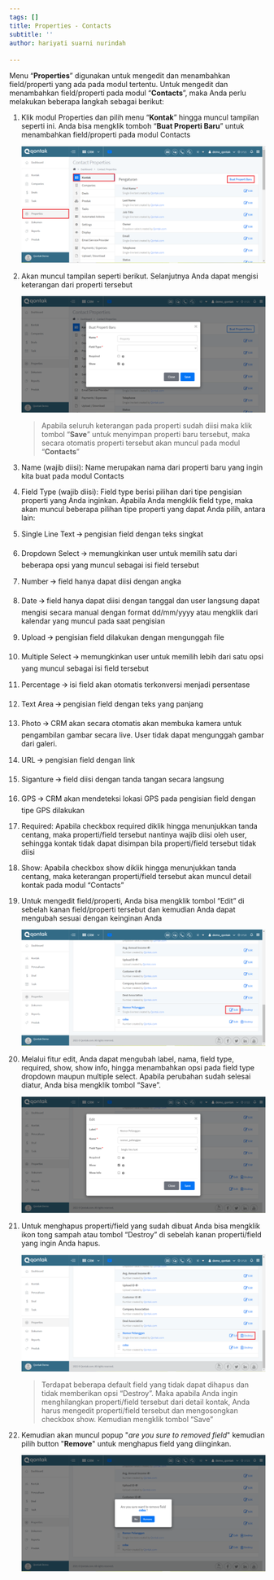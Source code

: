 ```yaml
---
tags: []
title: Properties - Contacts
subtitle: ''
author: hariyati suarni nurindah

---
```

Menu “**Properties**” digunakan untuk mengedit dan menambahkan field/properti yang ada pada modul tertentu. Untuk mengedit dan menambahkan field/properti pada modul “**Contacts**”, maka Anda perlu melakukan beberapa langkah sebagai berikut:

 1. Klik modul Properties dan pilih menu “**Kontak**” hingga muncul tampilan seperti ini. Anda bisa mengklik tomboh “**Buat Properti Baru**” untuk menambahkan field/properti pada modul Contacts

    ![](/uploads/properties-kontak1.PNG)
 2. Akan muncul tampilan seperti berikut. Selanjutnya Anda dapat mengisi keterangan dari properti tersebut

    ![](/uploads/properties-kontak2.PNG)

    > Apabila seluruh keterangan pada properti sudah diisi maka klik tombol “**Save**” untuk menyimpan properti baru tersebut, maka secara otomatis properti tersebut akan muncul pada modul “**Contacts**”
 3. Name (wajib diisi): Name merupakan nama dari properti baru yang ingin kita buat pada modul Contacts
 4. Field Type (wajib diisi): Field type berisi pilihan dari tipe pengisian properti yang Anda inginkan. Apabila Anda mengklik field type, maka akan muncul beberapa pilihan tipe properti yang dapat Anda pilih, antara lain:
 5. Single Line Text 🡪 pengisian field dengan teks singkat
 6. Dropdown Select 🡪 memungkinkan user untuk memilih satu dari beberapa opsi yang muncul sebagai isi field tersebut
 7. Number 🡪 field hanya dapat diisi dengan angka
 8. Date 🡪 field hanya dapat diisi dengan tanggal dan user langsung dapat mengisi secara manual dengan format dd/mm/yyyy atau mengklik dari kalendar yang muncul pada saat pengisian
 9. Upload 🡪 pengisian field dilakukan dengan mengunggah file
10. Multiple Select 🡪 memungkinkan user untuk memilih lebih dari satu opsi yang muncul sebagai isi field tersebut
11. Percentage 🡪 isi field akan otomatis terkonversi menjadi persentase
12. Text Area 🡪 pengisian field dengan teks yang panjang
13. Photo 🡪 CRM akan secara otomatis akan membuka kamera untuk pengambilan gambar secara live. User tidak dapat mengunggah gambar dari galeri.
14. URL 🡪 pengisian field dengan link
15. Siganture 🡪 field diisi dengan tanda tangan secara langsung
16. GPS 🡪 CRM akan mendeteksi lokasi GPS pada pengisian field dengan tipe GPS dilakukan
17. Required: Apabila checkbox required diklik hingga menunjukkan tanda centang, maka properti/field tersebut nantinya wajib diisi oleh user, sehingga kontak tidak dapat disimpan bila properti/field tersebut tidak diisi
18. Show: Apabila checkbox show diklik hingga menunjukkan tanda centang, maka keterangan properti/field tersebut akan muncul detail kontak pada modul “Contacts”
19. Untuk mengedit field/properti, Anda bisa mengklik tombol “Edit” di sebelah kanan field/properti tersebut dan kemudian Anda dapat mengubah sesuai dengan keinginan Anda

    ![](/uploads/properties-kontak4.PNG)
20. Melalui fitur edit, Anda dapat mengubah label, nama, field type, required, show, show info, hingga menambahkan opsi pada field type dropdown maupun multiple select. Apabila perubahan sudah selesai diatur, Anda bisa mengklik tombol “Save”.

    ![](/uploads/properties-kontak5.PNG)
21. Untuk menghapus properti/field yang sudah dibuat Anda bisa mengklik ikon tong sampah atau tombol “Destroy” di sebelah kanan properti/field yang ingin Anda hapus.

    ![](/uploads/properties-kontak6.PNG)

    > Terdapat beberapa default field yang tidak dapat dihapus dan tidak memberikan opsi “Destroy”. Maka apabila Anda ingin menghilangkan properti/field tersebut dari detail kontak, Anda harus mengedit properti/field tersebut dan mengosongkan checkbox show. Kemudian mengklik tombol “Save”
22. Kemudian akan muncul popup "_are you sure to removed field_" kemudian pilih button "**Remove**" untuk menghapus field yang diinginkan.

    ![](/uploads/properties-kontak7.PNG)